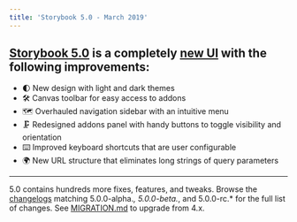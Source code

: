 ```yaml
---
title: 'Storybook 5.0 - March 2019'
---
```


## [Storybook 5.0](https://medium.com/storybookjs/storybook-5-0-db1d0f9c83b8) is a completely [new UI](https://medium.com/storybookjs/meet-storybook-5-0s-new-design-fb5735bc2a81) with the following improvements:

- 🌓 New design with light and dark themes
- 🛠 Canvas toolbar for easy access to addons
- 🗺 Overhauled navigation sidebar with an intuitive menu
- 🗜 Redesigned addons panel with handy buttons to toggle visibility and orientation
- ⌨️ Improved keyboard shortcuts that are user configurable
- 🌍 New URL structure that eliminates long strings of query parameters

---

5.0 contains hundreds more fixes, features, and tweaks. Browse the [changelogs](https://github.com/storybookjs/storybook/blob/next/CHANGELOG.md) matching 5.0.0-alpha._, 5.0.0-beta._, and 5.0.0-rc.\* for the full list of changes. See [MIGRATION.md](https://github.com/storybookjs/storybook/blob/next/MIGRATION.md) to upgrade from 4.x.
